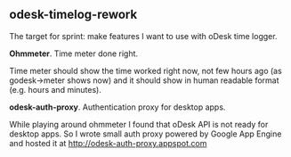 odesk-timelog-rework
--------------------

The target for sprint: make features I want to use with oDesk time logger.

**Ohmmeter**. Time meter done right.

Time meter should show the time worked right now,
not few hours ago (as godesk->meter shows now) and
it should show in human readable format (e.g. hours and minutes).

**odesk-auth-proxy**. Authentication proxy for desktop apps.

While playing around ohmmeter I found that oDesk API is not ready
for desktop apps. So I wrote small auth proxy powered by Google
App Engine and hosted it at http://odesk-auth-proxy.appspot.com
